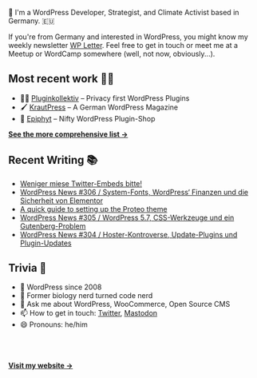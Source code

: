 👋 I'm a WordPress Developer, Strategist, and Climate Activist based in Germany. 🇪🇺

If you're from Germany and interested in WordPress, you might know my weekly newsletter [WP Letter](https://wpletter.de/). Feel free to get in touch or meet me at a Meetup or WordCamp somewhere (well, not now, obviously...).


## Most recent work 👷‍♂️

- 👨‍💻 [Pluginkollektiv](https://github.com/pluginkollektiv) – Privacy first WordPress Plugins
- 🖌️ [KrautPress](https://krautpress.de) – A German WordPress Magazine
- 🌱 [Epiphyt](https://epiph.yt) – Nifty WordPress Plugin-Shop

**[See the more comprehensive list &rarr;](https://simonkraft.com/what-i-do)**


## Recent Writing 📚

<!-- BLOG-POST-LIST:START -->
- [Weniger miese Twitter-Embeds bitte!](https://simon.blog/2021/miese-twitter-embeds/)
- [WordPress News #306 / System-Fonts, WordPress‘ Finanzen und die Sicherheit von Elementor](https://feed.wpletter.de/link/14399/14366941/306)
- [A quick guide to setting up the Proteo theme](https://yithemes.com/blog/yit-news/quick-guide-to-setting-up-the-proteo-theme/)
- [WordPress News #305 / WordPress 5.7, CSS-Werkzeuge und ein Gutenberg-Problem](https://feed.wpletter.de/link/14399/14353846/305)
- [WordPress News #304 / Hoster-Kontroverse, Update-Plugins und Plugin-Updates](https://feed.wpletter.de/link/14399/14322572/304)
<!-- BLOG-POST-LIST:END -->


## Trivia 🤪

- 👴 WordPress since 2008
- 🌱 Former biology nerd turned code nerd
- 💬 Ask me about WordPress, WooCommerce, Open Source CMS
- 📫 How to get in touch: [Twitter](https://twitter.com/krafit), [Mastodon](https://dewp.space/@simon)
- 😄 Pronouns: he/him

<br/><br/><br/>
**[Visit my website &rarr;](https://simonkraft.com)**
